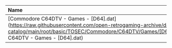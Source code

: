 |Name|Size|
|:---|---:|
|[Commodore C64DTV - Games - [D64].dat](https://raw.githubusercontent.com/open-retrogaming-archive/dat-catalog/main/root/basic/TOSEC/Commodore/C64DTV/Games/[D64]/Commodore C64DTV - Games - [D64].dat)|8120|

